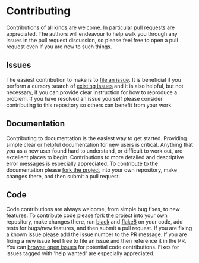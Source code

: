 # Contributing

Contributions of all kinds are welcome. In particular pull requests are appreciated. The authors will endeavour to help walk you through any issues in the pull request discussion, so please feel free to open a pull request even if you are new to such things.

## Issues

The easiest contribution to make is to [file an issue](https://github.com/stumpy-dev/stumpy/issues/new). It is beneficial if you perform a cursory search of [existing issues](https://github.com/stumpy-dev/stumpy/issues?q=is%3Aissue) and it is also helpful, but not necessary, if you can provide clear instruction for how to reproduce a problem. If you have resolved an issue yourself please consider contributing to this repository so others can benefit from your work.

## Documentation

Contributing to documentation is the easiest way to get started. Providing simple clear or helpful documentation for new users is critical. Anything that *you* as a new user found hard to understand, or difficult to work out, are excellent places to begin. Contributions to more detailed and descriptive error messages is especially appreciated. To contribute to the documentation please 
[fork the project](https://github.com/stumpy-dev/stumpy/fork) into your own repository, make changes there, and then submit a pull request.

## Code

Code contributions are always welcome, from simple bug fixes, to new features. To contribute code please [fork the project](https://github.com/stumpy-dev/stumpy/fork) into your own repository, make changes there, run [black](https://github.com/python/black) and [flake8](http://flake8.pycqa.org/en/latest/) on your code, add tests for bugs/new features, and then submit a pull request. If you are fixing a known issue please add the issue number to the PR message. If you are fixing a new issue feel free to file an issue and then reference it in the PR. You can [browse open issues](https://github.com/stumpy-dev/stumpy/issues) for potential code contributions. Fixes for issues tagged with 'help wanted' are especially appreciated.


